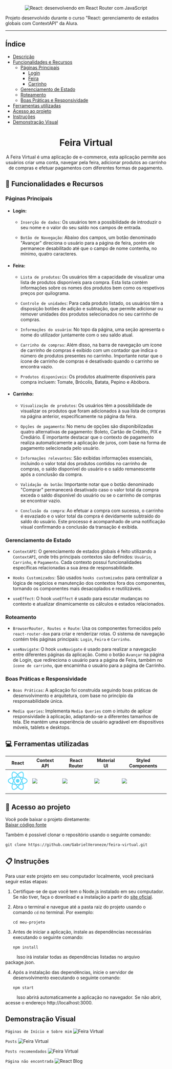 <p align="center"> <img src="https://imgur.com/u1Nh770.png" alt="React: desenvolvendo em React Router com JavaScript"> </p>
<p>Projeto desenvolvido durante o curso "React: gerenciamento de estados globais com ContextAPI" da Alura.</p>

<hr>

## Índice

- [Descrição](#descrição)
- [Funcionalidades e Recursos](#toolbox-funcionalidades-e-recursos)
   - [Páginas Principais](#páginas-principais)
      - [Login](#login)
      - [Feira](#feira)
      - [Carrinho](#carrinho)
   - [Gerenciamento de Estado](#gerenciamento-de-estado)
   - [Roteamento](#roteamento)
   - [Boas Práticas e Responsividade](#boas-práticas-e-responsividade)
- [Ferramentas utilizadas](#computer-ferramentas-utilizadas)
- [Acesso ao projeto](#open_file_folder-acesso-ao-projeto)
- [Instruções](#clipboard-instruções)
- [Demonstração Visual](#demonstração-visual)

<h1 align="center" id="descrição">Feira Virtual</h1>
<p align="center">A Feira Virtual é uma aplicação de e-commerce, esta aplicação permite aos usuários criar uma conta, navegar pela feira, adicionar produtos ao carrinho de compras e efetuar pagamentos com diferentes formas de pagamento.</p>

## :toolbox: Funcionalidades e Recursos

### Páginas Principais

- #### Login:
   - `Inserção de dados`: Os usuários tem a possibilidade de introduzir o seu nome e o valor do seu saldo nos campos de entrada.
   
   - `Botão de Navegação`: Abaixo dos campos, um botão denominado "Avançar" direciona o usuário para a página de feira, porém ele permanece desabilitado até que o campo de nome contenha, no mínimo, quatro caracteres.

- #### Feira: 
   - `Lista de produtos`: Os usuários têm a capacidade de visualizar uma lista de produtos disponíveis para compra. Esta lista contém informações sobre os nomes dos produtos bem como os respetivos preços por quilograma.
   
   - `Controle de unidades`: Para cada produto listado, os usuários têm a disposição botões de adição e subtração, que permite adicionar ou remover unidades dos produtos selecionados no seu carrinho de compras.

   - `Informações do usuário`: No topo da página, uma seção apresenta o nome do utilizador juntamente com o seu saldo atual.

   - `Carrinho de compras`: Além disso, na barra de navegação um ícone de carrinho de compras é exibido com um contador que indica o número de produtos presentes no carrinho. Importante notar que o ícone de carrinho de compras é desativado quando o carrinho se encontra vazio.
   
   - `Produtos disponíveis`: Os produtos atualmente disponíveis para compra incluem: Tomate, Brócolis, Batata, Pepino e Abóbora.

- #### Carrinho:
   - `Visualização de produtos`: Os usuários têm a possibilidade de visualizar os produtos que foram adicionados à sua lista de compras na página anterior, especificamente na página da feira.

   - `Opções de pagamento`: No menu de opções são disponibilizadas quatro alternativas de pagamento: Boleto, Cartão de Crédito, PIX e Crediário. É importante destacar que o contexto de pagamento realiza automaticamente a aplicação de juros, com base na forma de pagamento selecionada pelo usuário.

   - `Informações relevantes`: São exibidas informações essenciais, incluindo o valor total dos produtos contidos no carrinho de compras, o saldo disponível do usuário e o saldo remanescente após a conclusão da compra.

   - `Validação do botão`: Importante notar que o botão denominado "Comprar" permanecerá desativado caso o valor total da compra exceda o saldo disponível do usuário ou se o carrinho de compras se encontrar vazio.

   - `Conclusão da compra`: Ao efetuar a compra com sucesso, o carrinho é esvaziado e o valor total da compra é devidamente subtraído do saldo do usuário. Este processo é acompanhado de uma notificação visual confirmando a conclusão da transação é exibida.

### Gerenciamento de Estado

- `ContextAPI`: O gerenciamento de estados globais é feito utilizando a `ContextAPI`, onde três principais contextos são definidos: `Usuário`, `Carrinho`, e `Pagamento`. Cada contexto possui funcionalidades específicas relacionadas a sua área de responsabilidade.

- `Hooks Customizados`: São usados `hooks customizados` para centralizar a lógica de negócios e manutenção dos contextos fora dos componentes, tornando os componentes mais desacoplados e reutilizáveis.

- `useEffect`: O hook `useEffect` é usado para escutar mudanças no contexto e atualizar dinamicamente os cálculos e estados relacionados.

### Roteamento

- `BrowserRouter, Routes e Route`: Usa os componentes fornecidos pelo `react-router-dom` para criar e renderizar rotas. O sistema de navegação contém três páginas principais: `Login`, `Feira` e `Carrinho`.

- `useNavigate`: O hook `useNavigate` é usado para realizar a navegação entre diferentes páginas da aplicação. Como o botão `Avançar` na página de Login, que redireciona o usuário para a página de Feira, também no `ícone de carrinho`, que encaminha o usuário para a página de Carrinho.

### Boas Práticas e Responsividade

- `Boas Práticas`: A aplicação foi construída seguindo boas práticas de desenvolvimento e arquitetura, com base no princípio da responsabilidade única.

- `Media queries`: Implementa `Media Queries` com o intuito de aplicar responsividade à aplicação, adaptando-se a diferentes tamanhos de tela. Ele mantém uma experiência de usuário agradável em dispositivos móveis, tablets e desktops.

## :computer: Ferramentas utilizadas

| React | Context API | React Router | Material UI | Styled Components | 
| ----- | ----------- | ------------ | ----------- | ----------------- |
<img height="65px" src="https://raw.githubusercontent.com/devicons/devicon/master/icons/react/react-original.svg"> | <img height="70px" src="https://github.com/GabrielVeroneze/feira-virtual/assets/95183901/63e05b70-6218-455f-b37d-f5d888cd3748"> | <img height="50px" src="https://github.com/GabrielVeroneze/react-blog/assets/95183901/e4274260-9415-408e-9757-5f2277c42a29"> | <img height="60px" src="https://cdn.jsdelivr.net/gh/devicons/devicon/icons/materialui/materialui-original.svg" /> | <img height="100px" src="https://github.com/GabrielVeroneze/feira-virtual/assets/95183901/17447cac-f50e-4b9a-91bf-52617c28a16f">

## :open_file_folder: Acesso ao projeto
Você pode baixar o projeto diretamente:  
[Baixar código fonte](https://github.com/GabrielVeroneze/feira-virtual/archive/refs/heads/master.zip)

Também é possível clonar o repositório usando o seguinte comando:
```
git clone https://github.com/GabrielVeroneze/feira-virtual.git
```

## :clipboard: Instruções
Para usar este projeto em seu computador localmente, você precisará seguir estas etapas:

1. Certifique-se de que você tem o Node.js instalado em seu computador. Se não tiver, faça o download e a instalação a partir do [site oficial](https://nodejs.org/).

2. Abra o terminal e navegue até a pasta raiz do projeto usando o comando `cd` no terminal. Por exemplo:
   ```
   cd meu-projeto
   ```
3. Antes de iniciar a aplicação, instale as dependências necessárias executando o seguinte comando:
   ```
   npm install
   ```
&nbsp; &nbsp; &nbsp; &nbsp; &nbsp;Isso irá instalar todas as dependências listadas no arquivo package.json.

4. Após a instalação das dependências, inicie o servidor de desenvolvimento executando o seguinte comando:
   ```
   npm start
   ```
&nbsp; &nbsp; &nbsp; &nbsp; &nbsp;Isso abrirá automaticamente a aplicação no navegador. Se não abrir, acesse o endereço http://localhost:3000.
<br>

## Demonstração Visual
`Páginas de Início e Sobre mim`
![Feira Virtual](https://imgur.com/NQQhA5Y.gif)

`Posts`
![Feira Virtual](https://imgur.com/8X0FlpW.gif)

`Posts recomendados`
![Feira Virtual](https://imgur.com/cOwL7RV.gif)

`Página não encontrada`
![React Blog](https://github.com/GabrielVeroneze/react-blog/assets/95183901/673b4456-aae4-44e0-a92a-19af63f176dd)
